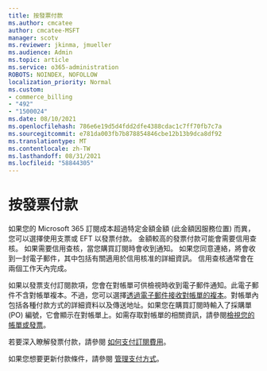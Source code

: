 ```yaml
---
title: 按發票付款
ms.author: cmcatee
author: cmcatee-MSFT
manager: scotv
ms.reviewer: jkinma, jmueller
ms.audience: Admin
ms.topic: article
ms.service: o365-administration
ROBOTS: NOINDEX, NOFOLLOW
localization_priority: Normal
ms.custom:
- commerce_billing
- "492"
- "1500024"
ms.date: 08/10/2021
ms.openlocfilehash: 786e6e19d5d4fdd2dfe4388cdac1c7ff70fb7c7a
ms.sourcegitcommit: e781da003fb7b878854846cbe12b13b9dca8df92
ms.translationtype: MT
ms.contentlocale: zh-TW
ms.lasthandoff: 08/31/2021
ms.locfileid: "58844305"
---
```

# <a name="pay-by-invoice"></a>按發票付款

如果您的 Microsoft 365 訂閱成本超過特定金額金額 (此金額因服務位置) 而異，您可以選擇使用支票或 EFT 以發票付款。 金額較高的發票付款可能會需要信用查核。 如果需要信用查核，當您購買訂閱時會收到通知。 如果您同意連絡，將會收到一封電子郵件，其中包括有關適用於信用核准的詳細資訊。 信用查核通常會在兩個工作天內完成。

如果以發票支付訂閱款項，您會在對帳單可供檢視時收到電子郵件通知。此電子郵件不含對帳單複本。不過，您可以選擇[透過電子郵件接收對帳單的複本](https://docs.microsoft.com/microsoft-365/commerce/billing-and-payments/view-your-bill-or-invoice.md#receive-a-copy-of-your-billing-statement-in-email)。對帳單內包括各種付款方式的詳細資料以及傳送地址。如果您在購買訂閱時輸入了採購單 (PO) 編號，它會顯示在對帳單上。如需存取對帳單的相關資訊，請參閱[檢視您的帳單或發票](https://docs.microsoft.com/microsoft-365/commerce/billing-and-payments/view-your-bill-or-invoice)。

若要深入瞭解發票付款，請參閱 [如何支付訂閱費用](https://docs.microsoft.com/microsoft-365/commerce/billing-and-payments/pay-for-your-subscription)。

如果您想要更新付款條件，請參閱 [管理支付方式](https://docs.microsoft.com/microsoft-365/commerce/billing-and-payments/manage-payment-methods)。